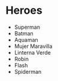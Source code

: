 # Heroes

* Superman
* Batman
* Aquaman
* Mujer Maravilla
* Linterna Verde
* Robin
* Flash
* Spiderman

